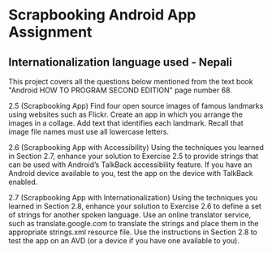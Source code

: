 # Scrapbooking Android App Assignment

## Internationalization language used - Nepali

This project covers all the questions below mentioned from the text book "Android HOW TO PROGRAM SECOND EDITION" page number 68.

2.5 (Scrapbooking App) Find four open source images of famous landmarks using websites such
as Flickr. Create an app in which you arrange the images in a collage. Add text that identifies each
landmark. Recall that image file names must use all lowercase letters.

2.6 (Scrapbooking App with Accessibility) Using the techniques you learned in Section 2.7, enhance
your solution to Exercise 2.5 to provide strings that can be used with Android’s TalkBack accessibility
feature. If you have an Android device available to you, test the app on the device with
TalkBack enabled.

2.7 (Scrapbooking App with Internationalization) Using the techniques you learned in
Section 2.8, enhance your solution to Exercise 2.6 to define a set of strings for another spoken language.
Use an online translator service, such as translate.google.com to translate the strings and
place them in the appropriate strings.xml resource file. Use the instructions in Section 2.8 to test
the app on an AVD (or a device if you have one available to you).